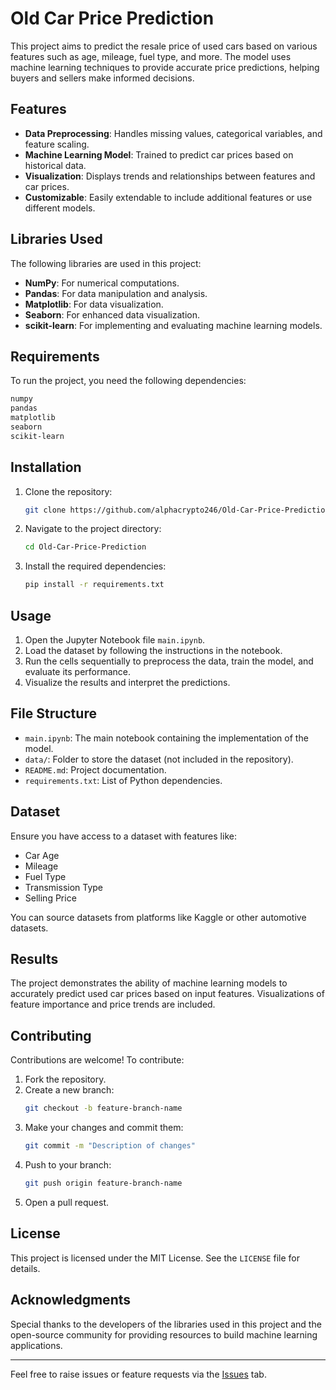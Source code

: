 # Old Car Price Prediction

This project aims to predict the resale price of used cars based on various features such as age, mileage, fuel type, and more. The model uses machine learning techniques to provide accurate price predictions, helping buyers and sellers make informed decisions.

## Features
- **Data Preprocessing**: Handles missing values, categorical variables, and feature scaling.
- **Machine Learning Model**: Trained to predict car prices based on historical data.
- **Visualization**: Displays trends and relationships between features and car prices.
- **Customizable**: Easily extendable to include additional features or use different models.

## Libraries Used
The following libraries are used in this project:

- **NumPy**: For numerical computations.
- **Pandas**: For data manipulation and analysis.
- **Matplotlib**: For data visualization.
- **Seaborn**: For enhanced data visualization.
- **scikit-learn**: For implementing and evaluating machine learning models.

## Requirements
To run the project, you need the following dependencies:

```bash
numpy
pandas
matplotlib
seaborn
scikit-learn
```

## Installation
1. Clone the repository:
   ```bash
   git clone https://github.com/alphacrypto246/Old-Car-Price-Prediction.git
   ```
2. Navigate to the project directory:
   ```bash
   cd Old-Car-Price-Prediction
   ```
3. Install the required dependencies:
   ```bash
   pip install -r requirements.txt
   ```

## Usage
1. Open the Jupyter Notebook file `main.ipynb`.
2. Load the dataset by following the instructions in the notebook.
3. Run the cells sequentially to preprocess the data, train the model, and evaluate its performance.
4. Visualize the results and interpret the predictions.

## File Structure
- `main.ipynb`: The main notebook containing the implementation of the model.
- `data/`: Folder to store the dataset (not included in the repository).
- `README.md`: Project documentation.
- `requirements.txt`: List of Python dependencies.

## Dataset
Ensure you have access to a dataset with features like:
- Car Age
- Mileage
- Fuel Type
- Transmission Type
- Selling Price

You can source datasets from platforms like Kaggle or other automotive datasets.

## Results
The project demonstrates the ability of machine learning models to accurately predict used car prices based on input features. Visualizations of feature importance and price trends are included.

## Contributing
Contributions are welcome! To contribute:
1. Fork the repository.
2. Create a new branch:
   ```bash
   git checkout -b feature-branch-name
   ```
3. Make your changes and commit them:
   ```bash
   git commit -m "Description of changes"
   ```
4. Push to your branch:
   ```bash
   git push origin feature-branch-name
   ```
5. Open a pull request.

## License
This project is licensed under the MIT License. See the `LICENSE` file for details.

## Acknowledgments
Special thanks to the developers of the libraries used in this project and the open-source community for providing resources to build machine learning applications.

---

Feel free to raise issues or feature requests via the [Issues](https://github.com/alphacrypto246/Old-Car-Price-Prediction/issues) tab.
